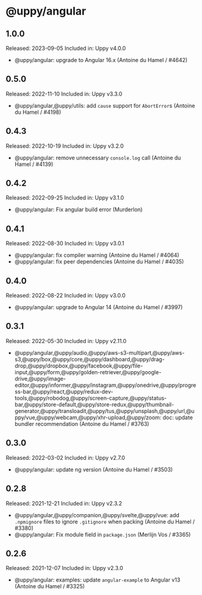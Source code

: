 # @uppy/angular

## 1.0.0

Released: 2023-09-05
Included in: Uppy v4.0.0

- @uppy/angular: upgrade to Angular 16.x (Antoine du Hamel / #4642)

## 0.5.0

Released: 2022-11-10
Included in: Uppy v3.3.0

- @uppy/angular,@uppy/utils: add `cause` support for `AbortError`s (Antoine du Hamel / #4198)

## 0.4.3

Released: 2022-10-19
Included in: Uppy v3.2.0

- @uppy/angular: remove unnecessary `console.log` call (Antoine du Hamel / #4139)

## 0.4.2

Released: 2022-09-25
Included in: Uppy v3.1.0

- @uppy/angular: Fix angular build error (Murderlon)

## 0.4.1

Released: 2022-08-30
Included in: Uppy v3.0.1

- @uppy/angular: fix compiler warning (Antoine du Hamel / #4064)
- @uppy/angular: fix peer dependencies (Antoine du Hamel / #4035)

## 0.4.0

Released: 2022-08-22
Included in: Uppy v3.0.0

- @uppy/angular: upgrade to Angular 14 (Antoine du Hamel / #3997)

## 0.3.1

Released: 2022-05-30
Included in: Uppy v2.11.0

- @uppy/angular,@uppy/audio,@uppy/aws-s3-multipart,@uppy/aws-s3,@uppy/box,@uppy/core,@uppy/dashboard,@uppy/drag-drop,@uppy/dropbox,@uppy/facebook,@uppy/file-input,@uppy/form,@uppy/golden-retriever,@uppy/google-drive,@uppy/image-editor,@uppy/informer,@uppy/instagram,@uppy/onedrive,@uppy/progress-bar,@uppy/react,@uppy/redux-dev-tools,@uppy/robodog,@uppy/screen-capture,@uppy/status-bar,@uppy/store-default,@uppy/store-redux,@uppy/thumbnail-generator,@uppy/transloadit,@uppy/tus,@uppy/unsplash,@uppy/url,@uppy/vue,@uppy/webcam,@uppy/xhr-upload,@uppy/zoom: doc: update bundler recommendation (Antoine du Hamel / #3763)

## 0.3.0

Released: 2022-03-02
Included in: Uppy v2.7.0

- @uppy/angular: update ng version (Antoine du Hamel / #3503)

## 0.2.8

Released: 2021-12-21
Included in: Uppy v2.3.2

- @uppy/angular,@uppy/companion,@uppy/svelte,@uppy/vue: add `.npmignore` files to ignore `.gitignore` when packing (Antoine du Hamel / #3380)
- @uppy/angular: Fix module field in `package.json` (Merlijn Vos / #3365)

## 0.2.6

Released: 2021-12-07
Included in: Uppy v2.3.0

- @uppy/angular: examples: update `angular-example` to Angular v13 (Antoine du Hamel / #3325)
